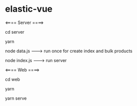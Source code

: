 # elastic-vue

<==== Server ====>

cd server

yarn

node data.js ---> run once for create index and bulk products

node index.js ---> run server

<==== Web ====>

cd web

yarn

yarn serve
